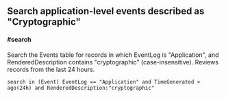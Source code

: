 ## Search application-level events described as "Cryptographic"
#### #search
<!-- article_id: 3107‎2017‏‎03827028 -->

Search the Events table for records in which EventLog is "Application", and RenderedDescription contains "cryptographic" (case-insensitive).
Reviews records from the last 24 hours.

```OQL
search in (Event) EventLog == "Application" and TimeGenerated > ago(24h) and RenderedDescription:"cryptographic"
```